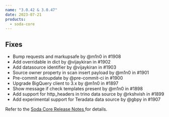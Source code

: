 ```yaml
---
name: "3.0.42 & 3.0.47"
date: 2023-07-21
products:
  - soda-core
---
```


## Fixes

* Bump requests and markupsafe by @m1n0 in #1908
* Add overridable in dict by @vijaykiran in #1902
* Add datasource identifier by @vijaykiran in #1903
* Source owner property in scan insert payload by @m1n0 in #1901
* Pre-commit autoupdate by @pre-commit-ci in #1900
* Upgrade BigQuery client to 3.x by @m1n0 in #1897
* Show message if check templates present by @m1n0 in #1898
* Add support for http_headers in trino data source by @rkshvish in #1899
* Add experimental support for Teradata data source by @gbpy in #1907

Refer to the <a href="https://github.com/sodadata/soda-core/releases" target="_blank">Soda Core Release Notes </a> for details.
